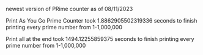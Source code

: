 newest version of PRime counter as of 08/11/2023



Print As You Go Prime Counter took 1.8862905502319336 seconds to finish printing every prime number from 1-1,000,000

Print all at the end took 1494.12255859375 seconds to finish printing every prime number from 1-1,000,000
